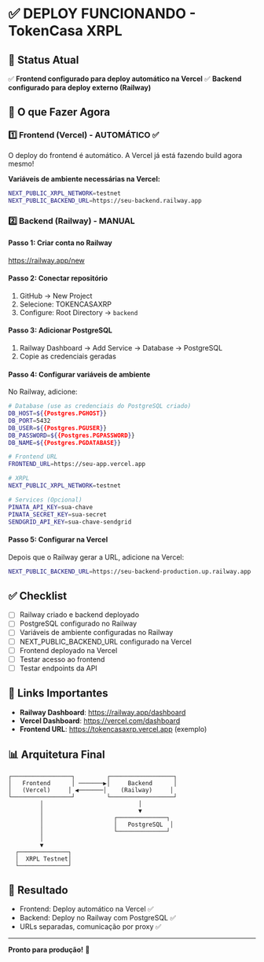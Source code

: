 # ✅ DEPLOY FUNCIONANDO - TokenCasa XRPL

## 🎉 Status Atual

✅ **Frontend configurado para deploy automático na Vercel**
✅ **Backend configurado para deploy externo (Railway)**

## 🚀 O que Fazer Agora

### 1️⃣ Frontend (Vercel) - AUTOMÁTICO ✅

O deploy do frontend é automático. A Vercel já está fazendo build agora mesmo!

**Variáveis de ambiente necessárias na Vercel:**
```bash
NEXT_PUBLIC_XRPL_NETWORK=testnet
NEXT_PUBLIC_BACKEND_URL=https://seu-backend.railway.app
```

### 2️⃣ Backend (Railway) - MANUAL

#### Passo 1: Criar conta no Railway
https://railway.app/new

#### Passo 2: Conectar repositório
1. GitHub → New Project
2. Selecione: TOKENCASAXRP
3. Configure: Root Directory → `backend`

#### Passo 3: Adicionar PostgreSQL
1. Railway Dashboard → Add Service → Database → PostgreSQL
2. Copie as credenciais geradas

#### Passo 4: Configurar variáveis de ambiente
No Railway, adicione:

```bash
# Database (use as credenciais do PostgreSQL criado)
DB_HOST=${{Postgres.PGHOST}}
DB_PORT=5432
DB_USER=${{Postgres.PGUSER}}
DB_PASSWORD=${{Postgres.PGPASSWORD}}
DB_NAME=${{Postgres.PGDATABASE}}

# Frontend URL
FRONTEND_URL=https://seu-app.vercel.app

# XRPL
NEXT_PUBLIC_XRPL_NETWORK=testnet

# Services (Opcional)
PINATA_API_KEY=sua-chave
PINATA_SECRET_KEY=sua-secret
SENDGRID_API_KEY=sua-chave-sendgrid
```

#### Passo 5: Configurar na Vercel
Depois que o Railway gerar a URL, adicione na Vercel:

```bash
NEXT_PUBLIC_BACKEND_URL=https://seu-backend-production.up.railway.app
```

## ✅ Checklist

- [ ] Railway criado e backend deployado
- [ ] PostgreSQL configurado no Railway
- [ ] Variáveis de ambiente configuradas no Railway
- [ ] NEXT_PUBLIC_BACKEND_URL configurado na Vercel
- [ ] Frontend deployado na Vercel
- [ ] Testar acesso ao frontend
- [ ] Testar endpoints da API

## 🔗 Links Importantes

- **Railway Dashboard**: https://railway.app/dashboard
- **Vercel Dashboard**: https://vercel.com/dashboard
- **Frontend URL**: https://tokencasaxrp.vercel.app (exemplo)

## 📊 Arquitetura Final

```
┌─────────────────┐         ┌──────────────────┐
│   Frontend      │ ───────▶│     Backend      │
│   (Vercel)     │ ◀───────│    (Railway)     │
└─────────────────┘         └──────────────────┘
         │                           │
         │                           ▼
         │                    ┌──────────────┐
         │                    │   PostgreSQL  │
         │                    └──────────────┘
         │
         ▼
  ┌──────────────┐
  │  XRPL Testnet│
  └──────────────┘
```

## 🎯 Resultado

- Frontend: Deploy automático na Vercel ✅
- Backend: Deploy no Railway com PostgreSQL ✅  
- URLs separadas, comunicação por proxy ✅

---

**Pronto para produção!** 🚀
